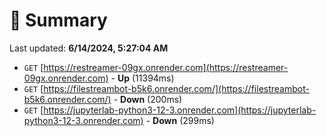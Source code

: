 # 📖 Summary
Last updated: **6/14/2024, 5:27:04 AM**

- `GET` [https://restreamer-09gx.onrender.com](https://restreamer-09gx.onrender.com) - **Up** (11394ms)
- `GET` [https://filestreambot-b5k6.onrender.com/](https://filestreambot-b5k6.onrender.com/) - **Down** (200ms)
- `GET` [https://jupyterlab-python3-12-3.onrender.com](https://jupyterlab-python3-12-3.onrender.com) - **Down** (299ms)
